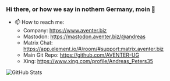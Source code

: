 ### Hi there, or how we say in nothern Germany, moin 👋

- 📫 How to reach me:
  - Company: https://www.aventer.biz
  - Mastodon: https://mastodon.aventer.biz/@andreas  
  - Matrix Chat: https://app.element.io/#/room/#support:matrix.aventer.biz
  - Main Git Repo: https://github.com/AVENTER-UG
  - Xing: https://www.xing.com/profile/Andreas_Peters35


![GitHub Stats](https://github-readme-stats.vercel.app/api?username=andreaspeters&show_icons=true&theme=dark)

<!--
**andreaspeters/andreaspeters** is a ✨ _special_ ✨ repository because its `README.md` (this file) appears on your GitHub profile.

Here are some ideas to get you started:

- 🔭 I’m currently working on ...
- 🌱 I’m currently learning ...
- 👯 I’m looking to collaborate on ...
- 🤔 I’m looking for help with ...
- 💬 Ask me about ...
- 📫 How to reach me: ...
- 😄 Pronouns: ...
- ⚡ Fun fact: ...
-->
